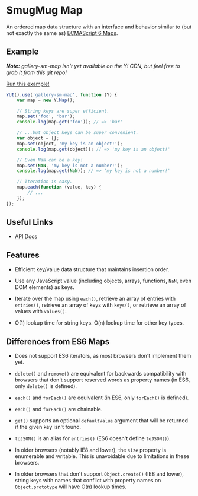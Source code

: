 SmugMug Map
===========

An ordered map data structure with an interface and behavior similar to (but not
exactly the same as) [ECMAScript 6 Maps][es6-maps].

[es6-maps]:http://people.mozilla.org/~jorendorff/es6-draft.html#sec-15.14


Example
-------

_**Note:** gallery-sm-map isn't yet available on the Y! CDN, but feel free to
grab it from this git repo!_

[Run this example!](http://codepen.io/rgrove/pen/ImcsL)

```js
YUI().use('gallery-sm-map', function (Y) {
    var map = new Y.Map();

    // String keys are super efficient.
    map.set('foo', 'bar');
    console.log(map.get('foo')); // => 'bar'

    // ...but object keys can be super convenient.
    var object = {};
    map.set(object, 'my key is an object!');
    console.log(map.get(object)); // => 'my key is an object!'

    // Even NaN can be a key!
    map.set(NaN, 'my key is not a number!');
    console.log(map.get(NaN)); // => 'my key is not a number!'

    // Iteration is easy.
    map.each(function (value, key) {
        // ...
    });
});
```

Useful Links
------------

* [API Docs][api-docs]

[api-docs]:http://smugmug.github.io/yui-gallery/api/classes/Map.html


Features
--------

* Efficient key/value data structure that maintains insertion order.

* Use any JavaScript value (including objects, arrays, functions, `NaN`, even
  DOM elements) as keys.

* Iterate over the map using `each()`, retrieve an array of entries with
  `entries()`, retrieve an array of keys with `keys()`, or retrieve an array of
  values with `values()`.

* O(1) lookup time for string keys. O(n) lookup time for other key types.


Differences from ES6 Maps
-------------------------

* Does not support ES6 iterators, as most browsers don't implement them yet.

* `delete()` and `remove()` are equivalent for backwards compatibility with
  browsers that don't support reserved words as property names (in ES6, only
  `delete()` is defined).

* `each()` and `forEach()` are equivalent (in ES6, only `forEach()` is defined).

* `each()` and `forEach()` are chainable.

* `get()` supports an optional `defaultValue` argument that will be returned if
  the given key isn't found.

* `toJSON()` is an alias for `entries()` (ES6 doesn't define `toJSON()`).

* In older browsers (notably IE8 and lower), the `size` property is enumerable
  and writable. This is unavoidable due to limitations in these browsers.

* In older browsers that don't support `Object.create()` (IE8 and lower), string
  keys with names that conflict with property names on `Object.prototype` will
  have O(n) lookup times.
